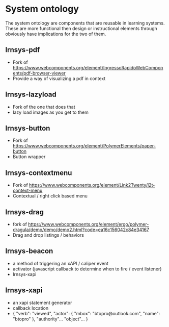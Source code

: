 # System ontology
The system ontology are components that are reusable in learning systems. These are more functional then design or instructional elements through obviously have implications for the two of them.
## lrnsys-pdf
- Fork of https://www.webcomponents.org/element/IngressoRapidoWebComponents/pdf-browser-viewer
- Provide a way of visualizing a pdf in context
## lrnsys-lazyload
- Fork of the one that does that
- lazy load images as you get to them
## lrnsys-button
- Fork of https://www.webcomponents.org/element/PolymerElements/paper-button
- Button wrapper
## lrnsys-contextmenu
- Fork of https://www.webcomponents.org/element/Link2Twenty/l2t-context-menu
- Contextual / right click based menu
## lrnsys-drag
- fork of https://www.webcomponents.org/element/ergo/polymer-dragula/demo/demo/demo2.html?code=ea16c156042c84e34167
- Drag and drop listings / behaviors
## lrnsys-beacon
- a method of triggering an xAPI / caliper event
- activator (javascript callback to determine when to fire / event listener)
- lrnsys-xapi
## lrnsys-xapi
- an xapi statement generator
- callback location
- <lrn-xapi callback="whatever.com/xapi">
	{
		"verb": "viewed",
		"actor": {
			"mbox": "btopro@outlook.com",
			"name": "btopro"
		},
		"authority"...
		"object"...
	}
  </lrn-xapi>
